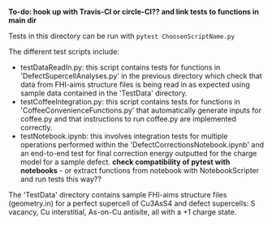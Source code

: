 **To-do: hook up with Travis-CI or circle-CI?? and link tests to functions in main dir**

Tests in this directory can be run with `pytest ChoosenScriptName.py`

The different test scripts include:
- testDataReadIn.py: this script contains tests for functions in 'DefectSupercellAnalyses.py' in the previous directory which check that data from FHI-aims structure files is being read in as expected using sample data contained in the 'TestData' directory.
- testCoffeeIntegration.py: this script contains tests for functions in 'CoffeeConvenienceFunctions.py' that automatically generate inputs for coffee.py and that instructions to run coffee.py are implemented correctly.
- testNotebook.ipynb: this involves integration tests for multiple operations performed within the 'DefectCorrectionsNotebook.ipynb' and an end-to-end test for final correction energy outputted for the charge model for a sample defect. **check compatibility of pytest with notebooks** - or extract functions from notebook with NotebookScripter and run tests this way??


The 'TestData' directory contains sample FHI-aims structure files (geometry.in) for a perfect supercell of Cu3AsS4 and defect supercells: S vacancy, Cu interstitial, As-on-Cu antisite, all with a +1 charge state.